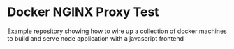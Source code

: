 # Docker NGINX Proxy Test
Example repository showing how to wire up a collection of docker machines to build and serve node application with a javascript frontend

